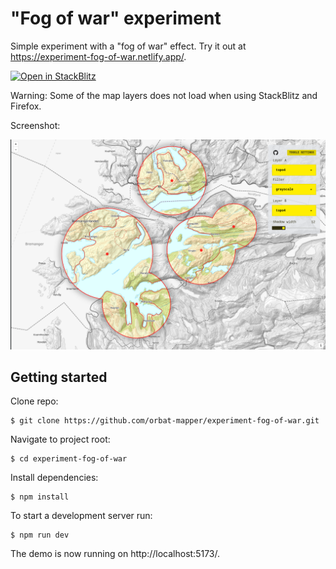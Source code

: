 # "Fog of war" experiment

Simple experiment with a "fog of war" effect. Try it out at https://experiment-fog-of-war.netlify.app/.

[![Open in StackBlitz](https://developer.stackblitz.com/img/open_in_stackblitz.svg)](https://stackblitz.com/fork/github/orbat-mapper/experiment-fog-of-war)

Warning: Some of the map layers does not load when using StackBlitz and Firefox.

Screenshot:

![](screenshot.png)

## Getting started

Clone repo:

    $ git clone https://github.com/orbat-mapper/experiment-fog-of-war.git

Navigate to project root:

    $ cd experiment-fog-of-war

Install dependencies:

    $ npm install

To start a development server run:

    $ npm run dev

The demo is now running on http://localhost:5173/. 